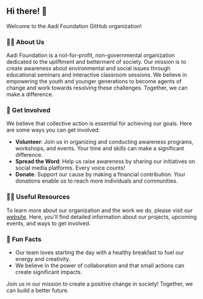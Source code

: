 ## Hi there! 👋

Welcome to the Aadi Foundation GitHub organization!

### 🙋‍♀️ About Us

Aadi Foundation is a not-for-profit, non-governmental organization dedicated to the upliftment and betterment of society. Our mission is to create awareness about environmental and social issues through educational seminars and interactive classroom sessions. We believe in empowering the youth and younger generations to become agents of change and work towards resolving these challenges. Together, we can make a difference.

### 🌈 Get Involved

We believe that collective action is essential for achieving our goals. Here are some ways you can get involved:

- **Volunteer**: Join us in organizing and conducting awareness programs, workshops, and events. Your time and skills can make a significant difference.
- **Spread the Word**: Help us raise awareness by sharing our initiatives on social media platforms. Every voice counts!
- **Donate**: Support our cause by making a financial contribution. Your donations enable us to reach more individuals and communities.

### 👩‍💻 Useful Resources

To learn more about our organization and the work we do, please visit our [website](https://). Here, you'll find detailed information about our projects, upcoming events, and ways to get involved.

### 🍿 Fun Facts

- Our team loves starting the day with a healthy breakfast to fuel our energy and creativity.
- We believe in the power of collaboration and that small actions can create significant impacts.

Join us in our mission to create a positive change in society! Together, we can build a better future.

